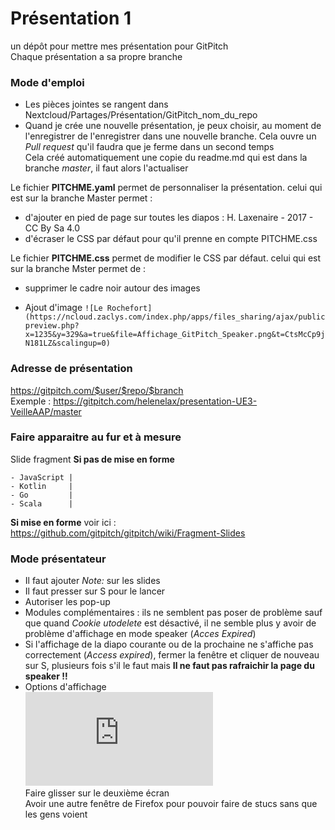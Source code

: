 # Présentation 1
un dépôt pour mettre mes présentation pour GitPitch  
Chaque présentation a sa propre branche  

### Mode d'emploi
* Les pièces jointes se rangent dans Nextcloud/Partages/Présentation/GitPitch_nom_du_repo 
* Quand je crée une nouvelle présentation, je peux choisir, au moment de l'enregistrer de l'enregistrer dans une nouvelle branche. Cela ouvre un *Pull request* qu'il faudra que je ferme dans un second temps  
Cela créé automatiquement une copie du readme.md qui est dans la branche *master*, il faut alors l'actualiser  

Le fichier **PITCHME.yaml** permet de personnaliser la présentation. celui qui est sur la branche Master permet :
* d'ajouter en pied de page sur toutes les diapos : H. Laxenaire - 2017 - CC By Sa 4.0
* d'écraser le CSS par défaut pour qu'il prenne en compte PITCHME.css

Le fichier **PITCHME.css** permet de modifier le CSS par défaut. celui qui est sur la branche Mster permet de :
* supprimer le cadre noir autour des images

* Ajout d'image
```![Le Rochefort](https://ncloud.zaclys.com/index.php/apps/files_sharing/ajax/publicpreview.php?x=1235&y=329&a=true&file=Affichage_GitPitch_Speaker.png&t=CtsMcCp9jN181LZ&scalingup=0)```

### Adresse de présentation
https://gitpitch.com/$user/$repo/$branch   
Exemple : https://gitpitch.com/helenelax/presentation-UE3-VeilleAAP/master

### Faire apparaitre au fur et à mesure
Slide fragment
**Si pas de mise en forme**  
```- Java
- JavaScript |
- Kotlin     |
- Go         |
- Scala      |
```  
**Si mise en forme**
voir ici : https://github.com/gitpitch/gitpitch/wiki/Fragment-Slides

### Mode présentateur
* Il faut ajouter *Note:* sur les slides
* Il faut presser sur S pour le lancer
* Autoriser les pop-up
* Modules complémentaires : ils ne semblent pas poser de problème sauf que quand *Cookie utodelete* est désactivé, il ne semble plus y avoir de problème d'affichage en mode speaker (*Acces Expired*)
* Si l'affichage de la diapo courante ou de la prochaine ne s'affiche pas correctement (*Access expired*), fermer la fenêtre et cliquer de nouveau sur S, plusieurs fois s'il le faut mais **Il ne faut pas rafraichir la page du speaker !!**
* Options d'affichage   
![Options d'affichage](https://ncloud.zaclys.com/index.php/apps/files_sharing/ajax/publicpreview.php?x=1235&y=329&a=true&file=Affichage_GitPitch_Speaker.png&t=CtsMcCp9jN181LZ&scalingup=0)  
Faire glisser sur le deuxième écran  
Avoir une autre fenêtre de Firefox pour pouvoir faire de stucs sans que les gens voient

